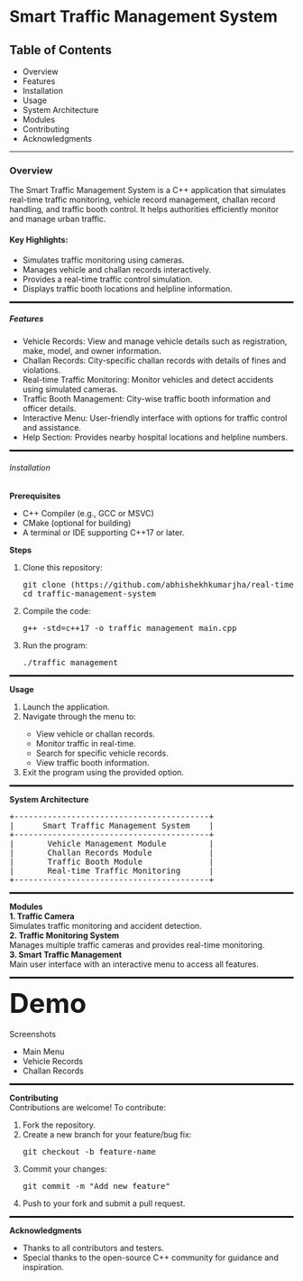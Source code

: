 <h1> Smart Traffic Management System</h1>

<h2>Table of Contents</h2>
<ul> 
<li>Overview</li>
<li>Features</li>
<li>Installation</li>
<li>Usage</li>
<li>System Architecture</li>
<li>Modules</li>
<li>Contributing</li>
<li>Acknowledgments</li>
</ul>
<hr style="border: 0.1px  black;">
<h3>Overview</h3>
The Smart Traffic Management System is a C++ application that simulates real-time traffic monitoring, vehicle record management, challan record handling, and traffic booth control. It helps authorities efficiently monitor and manage urban traffic.
<h4>Key Highlights:</h4>
<ul>
<li>Simulates traffic monitoring using cameras.</li>
<li>Manages vehicle and challan records interactively.</li>
<li>Provides a real-time traffic control simulation.</li>
<li>Displays traffic booth locations and helpline information.</li>
</ul>
    <hr style="border: 0.5px solid black;">
<h5>Features</h5>
<ul>
<li>Vehicle Records: View and manage vehicle details such as registration, make, model, and owner information.</li>
<li>Challan Records: City-specific challan records with details of fines and violations.</li>
<li>Real-time Traffic Monitoring: Monitor vehicles and detect accidents using simulated cameras.</li>
<li>Traffic Booth Management: City-wise traffic booth information and officer details.</li>
<li>Interactive Menu: User-friendly interface with options for traffic control and assistance.</li>
<li>Help Section: Provides nearby hospital locations and helpline numbers.</li>
</ul>
<hr style="border: 0.5px solid black;">
<h6> Installation </h6>
<b>Prerequisites</b><br>
<ul>
<li>C++ Compiler (e.g., GCC or MSVC)</li>
<li>CMake (optional for building)</li>
<li>A terminal or IDE supporting C++17 or later.</li>
</ul>
<b>Steps</b><br>
<ol>
<li>Clone this repository:</li>
<pre>git clone (https://github.com/abhishekhkumarjha/real-time_traffic_monitoring_system-abhishekh_kumarjha.git)
cd traffic-management-system</pre>
<li>Compile the code:</li>
<pre>g++ -std=c++17 -o traffic_management main.cpp</pre>
<li>Run the program:</li>
<pre>./traffic_management</pre>
</ol>
<hr style="border: 0.5px solid black;">
<b> Usage </b>
<ol>
<li>Launch the application.</li>
<li>Navigate through the menu to:</li>
    <ul>
<li>View vehicle or challan records.</li>
<li>Monitor traffic in real-time.</li>
<li>Search for specific vehicle records.</li>
<li>View traffic booth information.</li>
    </ul>
<li>Exit the program using the provided option.</li>
</ol>
<hr style="border: 0.5px solid black;">
   <b> System Architecture </b><br>
<pre>
+-----------------------------------------+
|      Smart Traffic Management System    |
+-----------------------------------------+
|       Vehicle Management Module         |
|       Challan Records Module            |
|       Traffic Booth Module              |
|       Real-time Traffic Monitoring      |
+-----------------------------------------+
</pre>
<hr style="border: 0.5px solid black;">
<h7><b>Modules</b></h7><br>
<h8><b>1. Traffic Camera</b></h8><br>
Simulates traffic monitoring and accident detection.<br>
<h9><b>2. Traffic Monitoring System</b></h9><br>
Manages multiple traffic cameras and provides real-time monitoring.<br>
<h10><b>3. Smart Traffic Management</b></h10><br>
Main user interface with an interactive menu to access all features.<br>
<hr style="border: 0.5px solid black;">
<b><font size="25">Demo</font></b><br>
<br>
Screenshots
<br>
<ul>
<li>Main Menu</li>
<li>Vehicle Records</li>
<li>Challan Records</li>
</ul>
<hr style="border: 0.5px solid black;">
<h11><b>Contributing</b></h11><br>
Contributions are welcome! To contribute:<br>
<ol>
<li>Fork the repository.</li>
<li>Create a new branch for your feature/bug fix:</li>
<pre>git checkout -b feature-name</pre>
<li>Commit your changes:</li>
<pre>git commit -m "Add new feature"</pre>
<li>Push to your fork and submit a pull request.</li>
</ol>
<hr style="border: 0.5px solid black;">
<h12><b>Acknowledgments</b></h12><br>
<ul>
<li>Thanks to all contributors and testers.</li>
<li>Special thanks to the open-source C++ community for guidance and inspiration.</li>
</ul>
